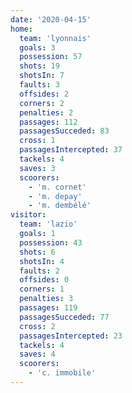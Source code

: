 ```yaml
---
date: '2020-04-15'
home:
  team: 'lyonnais'
  goals: 3
  possession: 57
  shots: 19
  shotsIn: 7
  faults: 3
  offsides: 2
  corners: 2
  penalties: 2
  passages: 112
  passagesSucceded: 83
  cross: 1
  passagesIntercepted: 37
  tackels: 4
  saves: 3
  scoorers:
    - 'm. cornet'
    - 'm. depay'
    - 'm. dembélé'
visitor:
  team: 'lazio'
  goals: 1
  possession: 43
  shots: 6
  shotsIn: 4
  faults: 2
  offsides: 0
  corners: 1
  penalties: 3
  passages: 119
  passagesSucceded: 77
  cross: 2
  passagesIntercepted: 23
  tackels: 4
  saves: 4
  scoorers:
    - 'c. immobile'
---
```

